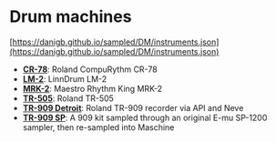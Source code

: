 # Drum machines

[https://danigb.github.io/sampled/DM/instruments.json](https://danigb.github.io/sampled/DM/instruments.json)

- __[CR-78](https://danigb.github.io/sampled/DM/CR-78/sampled.json)__: Roland CompuRythm CR-78
- __[LM-2](https://danigb.github.io/sampled/DM/LM-2/sampled.json)__: LinnDrum LM-2
- __[MRK-2](https://danigb.github.io/sampled/DM/MRK-2/sampled.json)__: Maestro Rhythm King MRK-2
- __[TR-505](https://danigb.github.io/sampled/DM/TR-505/sampled.json)__: Roland TR-505
- __[TR-909 Detroit](https://danigb.github.io/sampled/DM/TR-909/Detroit/sampled.json)__: Roland TR-909 recorder via API and Neve
- __[TR-909 SP](https://danigb.github.io/sampled/DM/TR-909/SP/sampled.json)__: A 909 kit sampled through an original E-mu SP-1200 sampler, then re-sampled into Maschine 
